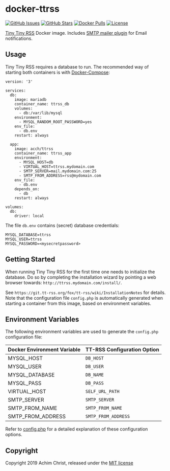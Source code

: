 # docker-ttrss

[![GitHub Issues](https://img.shields.io/github/issues/acch/docker-ttrss.svg)](https://github.com/acch/docker-ttrss/issues) [![GitHub Stars](https://img.shields.io/github/stars/acch/docker-ttrss.svg?label=github%20%E2%98%85)](https://github.com/acch/docker-ttrss/) [![Docker Pulls](https://img.shields.io/docker/pulls/acch/ttrss.svg)](https://hub.docker.com/r/acch/ttrss/) [![License](https://img.shields.io/github/license/acch/docker-ttrss.svg)](LICENSE)

[Tiny Tiny RSS](https://tt-rss.org/) Docker image. Includes [SMTP mailer plugin](https://git.tt-rss.org/fox/ttrss-mailer-smtp) for Email notifications.

## Usage

Tiny Tiny RSS requires a database to run. The recommended way of starting both containers is with [Docker-Compose](https://docs.docker.com/compose/compose-file):

```
version: '3'

services:
  db:
    image: mariadb
    container_name: ttrss_db
    volumes:
      - db:/var/lib/mysql
    environment:
      - MYSQL_RANDOM_ROOT_PASSWORD=yes
    env_file:
      - db.env
    restart: always

  app:
    image: acch/ttrss
    container_name: ttrss_app
    environment:
      - MYSQL_HOST=db
      - VIRTUAL_HOST=ttrss.mydomain.com
      - SMTP_SERVER=mail.mydomain.com:25
      - SMTP_FROM_ADDRESS=rss@mydomain.com
    env_file:
      - db.env
    depends_on:
      - db
    restart: always

volumes:
  db:
    driver: local
```

The file `db.env` contains (secret) database credentials:

```
MYSQL_DATABASE=ttrss
MYSQL_USER=ttrss
MYSQL_PASSWORD=<mysecretpassword>
```

## Getting Started

When running Tiny Tiny RSS for the first time one needs to initialize the database. Do so by completing the installation wizard by pointing a web browser towards: `http://ttrss.mydomain.com/install/`.

See `https://git.tt-rss.org/fox/tt-rss/wiki/InstallationNotes` for details. Note that the configuration file `config.php` is automatically generated when starting a container from this image, based on environment variables.

## Environment Variables

The following environment variables are used to generate the `config.php` configuration file:

Docker Environment Variable | TT-RSS Configuration Option
---|---
MYSQL_HOST | `DB_HOST`
MYSQL_USER | `DB_USER`
MYSQL_DATABASE | `DB_NAME`
MYSQL_PASS | `DB_PASS`
VIRTUAL_HOST | `SELF_URL_PATH`
SMTP_SERVER | `SMTP_SERVER`
SMTP_FROM_NAME | `SMTP_FROM_NAME`
SMTP_FROM_ADDRESS | `SMTP_FROM_ADDRESS`

Refer to [config.php](https://git.tt-rss.org/fox/tt-rss/src/master/config.php-dist) for a detailed explanation of these configuration options.

## Copyright

Copyright 2019 Achim Christ, released under the [MIT license](LICENSE)
